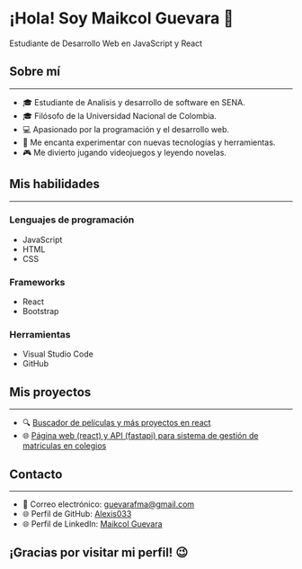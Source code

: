 # **¡Hola! Soy Maikcol Guevara** 👋

Estudiante de Desarrollo Web en JavaScript y React

## **Sobre mí**
____________
- 🎓 Estudiante de Analisis y desarrollo de software en SENA.
- 🎓 Filósofo de la Universidad Nacional de Colombia.
- 💻 Apasionado por la programación y el desarrollo web.
- 🤖 Me encanta experimentar con nuevas tecnologías y herramientas.
- 🎮 Me divierto jugando videojuegos y leyendo novelas.

## **Mis habilidades**
____________________
### Lenguajes de programación

- JavaScript
- HTML
- CSS

### Frameworks

- React
- Bootstrap

### Herramientas

- Visual Studio Code
- GitHub

## **Mis proyectos**
________________

- 🔍 [Buscador de películas y más proyectos en react](https://github.com/Alexis033/Aprendiendo-React/tree/main/projects)
- 🌐 [Página web (react) y API (fastapi) para sistema de gestión de matriculas en colegios](https://github.com/Alexis033/miweb)

## **Contacto**
__________
- 📧 Correo electrónico: guevarafma@gmail.com
- 🌐 Perfil de GitHub: [Alexis033](github.com/Alexis033)
- 🌐 Perfil de LinkedIn: [Maikcol Guevara](linkedin.com/in/maikcol-guevara)

## **¡Gracias por visitar mi perfil!** 😉

